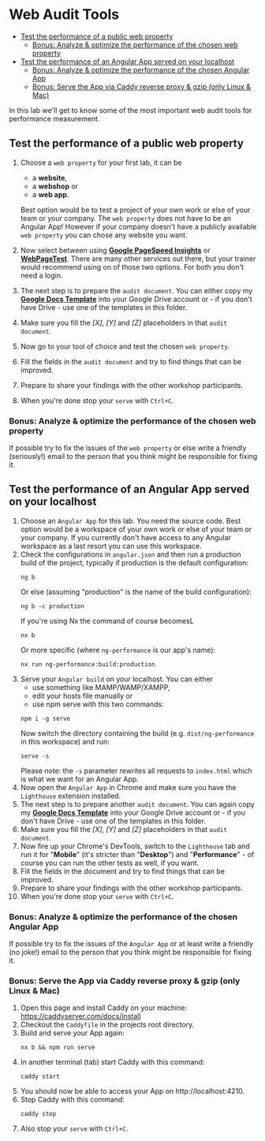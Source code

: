 # Web Audit Tools

<!-- TOC -->

- [Test the performance of a public web property](#test-the-performance-of-a-public-web-property)
  - [Bonus: Analyze & optimize the performance of the chosen web property](#bonus-analyze--optimize-the-performance-of-the-chosen-web-property)
- [Test the performance of an Angular App served on your localhost](#test-the-performance-of-an-angular-app-served-on-your-localhost)
  - [Bonus: Analyze & optimize the performance of the chosen Angular App](#bonus-analyze--optimize-the-performance-of-the-chosen-angular-app)
  - [Bonus: Serve the App via Caddy reverse proxy & gzip (only Linux & Mac)](#bonus-serve-the-app-via-caddy-reverse-proxy--gzip-only-linux--mac)
  <!-- TOC -->

In this lab we'll get to know some of the most important web audit tools for performance measurement.

## Test the performance of a public web property

1. Choose a `web property` for your first lab, it can be

   - a **website**,
   - a **webshop** or
   - a **web app**.

   Best option would be to test a project of your own work or else of your team or your company. The `web property` does not have to be an Angular App! However if your company doesn't have a publicly available `web property` you can chose any website you want.

2. Now select between using **[Google PageSpeed Insights](https://pagespeed.web.dev/)** or **[WebPageTest](https://www.webpagetest.org/)**. There are many other services out there, but your trainer would recommend using on of those two options. For both you don't need a login.
3. The next step is to prepare the `audit document`. You can either copy my **[Google Docs Template](https://docs.google.com/document/d/1AQgAwHoHvasmT43HUlSr3THifj-WHD_wwJQRhd0KG64/edit)** into your Google Drive account or - if you don't have Drive - use one of the templates in this folder.
4. Make sure you fill the _[X]_, _[Y]_ and _[Z]_ placeholders in that `audit document`.
5. Now go to your tool of choice and test the chosen `web property`.
6. Fill the fields in the `audit document` and try to find things that can be improved.
7. Prepare to share your findings with the other workshop participants.
8. When you're done stop your `serve` with `Ctrl+C`.

### Bonus: Analyze & optimize the performance of the chosen web property

If possible try to fix the issues of the `web property` or else write a friendly (seriously!) email to the person that you think might be responsible for fixing it.

## Test the performance of an Angular App served on your localhost

1. Choose an `Angular App` for this lab. You need the source code. Best option would be a workspace of your own work or else of your team or your company. If you currently don't have access to any Angular workspace as a last resort you can use this workspace.
2. Check the configurations in `angular.json` and then run a production build of the project, typically if production is the default configuration:
   ```
   ng b
   ```
   Or else (assuming "production" is the name of the build configuration):
   ```
   ng b -c production
   ```
   If you're using Nx the command of course becomesL
   ```
   nx b
   ```
   Or more specific (where `ng-performance` is our app's name):
   ```
   nx run ng-performance:build:production
   ```
3. Serve your `Angular build` on your localhost. You can either
   - use something like MAMP/WAMP/XAMPP,
   - edit your hosts file manually or
   - use npm serve with this two commands:
   ```
   npm i -g serve
   ```
   Now switch the directory containing the build (e.g. `dist/ng-performance` in this workspace) and run:
   ```
   serve -s
   ```
   Please note: the `-s` parameter rewrites all requests to `index.html` which is what we want for an Angular App.
4. Now open the `Angular App` in Chrome and make sure you have the `Lighthouse` extension installed.
5. The next step is to prepare another `audit document`. You can again copy my **[Google Docs Template](https://docs.google.com/document/d/1AQgAwHoHvasmT43HUlSr3THifj-WHD_wwJQRhd0KG64/edit)** into your Google Drive account or - if you don't have Drive - use one of the templates in this folder.
6. Make sure you fill the _[X]_, _[Y]_ and _[Z]_ placeholders in that `audit document`.
7. Now fire up your Chrome's DevTools, switch to the `Lighthouse` tab and run it for "**Mobile**" (it's stricter than "**Desktop**") and "**Performance**" - of course you can run the other tests as well, if you want.
8. Fill the fields in the document and try to find things that can be improved.
9. Prepare to share your findings with the other workshop participants.
10. When you're done stop your `serve` with `Ctrl+C`.

### Bonus: Analyze & optimize the performance of the chosen Angular App

If possible try to fix the issues of the `Angular App` or at least write a friendly (no joke!) email to the person that you think might be responsible for fixing it.

### Bonus: Serve the App via Caddy reverse proxy & gzip (only Linux & Mac)

1. Open this page and install Caddy on your machine: https://caddyserver.com/docs/install
2. Checkout the `Caddyfile` in the projects root directory.
3. Build and serve your App again:
   ```
   nx b && npm run serve
   ```
4. In another terminal (tab) start Caddy with this command:
   ```
   caddy start
   ```
5. You should now be able to access your App on http://localhost:4210.
6. Stop Caddy with this command:
   ```
   caddy stop
   ```
7. Also stop your `serve` with `Ctrl+C`.
